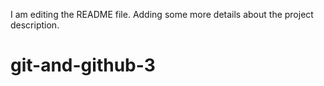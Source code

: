 I am editing the README file. Adding some more details about the project description.


# git-and-github-3
